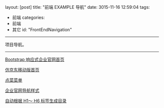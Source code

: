 layout: [post]
title: "前端 EXAMPLE 导航"
date: 3015-11-16 12:59:04
tags:
- 前端
categories: 
- 前端
- 其它
id: "FrontEndNavigation"
---

项目导航。

<!-- more -->


---

[Bootstrap 响应式企业官网首页](http://humyang.github.io/front-end-example/bs-exam-calhoun/)

[仿京东移动版首页](http://humyang.github.io/front-end-example/mjd/)

[点菜菜单](http://humyang.github.io/front-end-example/dccd/)

[企业官网导航样式](http://humyang.github.io/front-end-example/lg/)

[自动根据 H1～ H6 标签生成目录](http://humyang.github.io/front-end-example/ml/)

